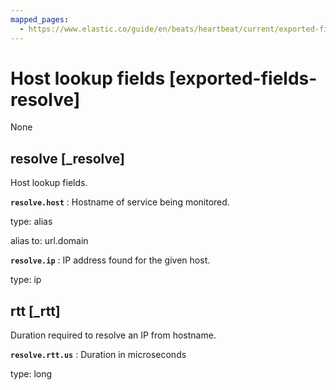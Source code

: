 ```yaml
---
mapped_pages:
  - https://www.elastic.co/guide/en/beats/heartbeat/current/exported-fields-resolve.html
---
```


<!-- This file is generated! See scripts/generate_fields_docs.py -->

# Host lookup fields [exported-fields-resolve]

None

## resolve [_resolve]

Host lookup fields.

**`resolve.host`**
:   Hostname of service being monitored.

type: alias

alias to: url.domain


**`resolve.ip`**
:   IP address found for the given host.

type: ip


## rtt [_rtt]

Duration required to resolve an IP from hostname.

**`resolve.rtt.us`**
:   Duration in microseconds

type: long


